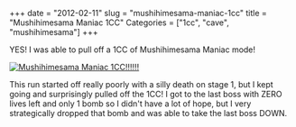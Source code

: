+++
date = "2012-02-11"
slug = "mushihimesama-maniac-1cc"
title = "Mushihimesama Maniac 1CC"
Categories = ["1cc", "cave", "mushihimesama"]
+++

YES!  I was able to pull off a 1CC of Mushihimesama Maniac mode!

[![Mushihimesama Maniac 1CC!!!!!!](http://farm8.staticflickr.com/7194/6855156109_8153126948.jpg)](http://www.flickr.com/photos/wnka/6855156109/)

This run started off really poorly with a silly death on stage 1, but I kept going and surprisingly pulled off the 1CC! I got to the last boss with ZERO lives left and only 1 bomb so I didn't have a lot of hope, but I very strategically dropped that bomb and was able to take the last boss DOWN.
